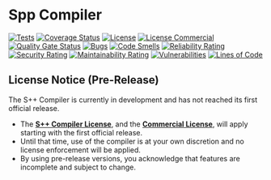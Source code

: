# Spp Compiler

[![Tests](https://img.shields.io/badge/Tests-1050-green?logo=pytest&logoColor=ffffff)]()
[![Coverage Status](https://img.shields.io/badge/Test%20Coverage-95.33%25%20(1001/1050)-cactus?logo=pytest&logoColor=ffffff)]()
[![License](https://img.shields.io/badge/Liscence-S++-orange)](https://github.com/SamG101-Developer/spp/blob/master/LICENSE.md)
[![License Commercial](https://img.shields.io/badge/Liscence-S++%20Commercial-red)](https://github.com/SamG101-Developer/spp/blob/master/LICENSE.md)
[![Quality Gate Status](https://sonarcloud.io/api/project_badges/measure?project=SamG101-Developer_spp&metric=alert_status)](https://sonarcloud.io/summary/new_code?id=SamG101-Developer_spp)
[![Bugs](https://sonarcloud.io/api/project_badges/measure?project=SamG101-Developer_spp&metric=bugs)](https://sonarcloud.io/summary/new_code?id=SamG101-Developer_spp)
[![Code Smells](https://sonarcloud.io/api/project_badges/measure?project=SamG101-Developer_spp&metric=code_smells)](https://sonarcloud.io/summary/new_code?id=SamG101-Developer_spp)
[![Reliability Rating](https://sonarcloud.io/api/project_badges/measure?project=SamG101-Developer_spp&metric=reliability_rating)](https://sonarcloud.io/summary/new_code?id=SamG101-Developer_spp)
[![Security Rating](https://sonarcloud.io/api/project_badges/measure?project=SamG101-Developer_spp&metric=security_rating)](https://sonarcloud.io/summary/new_code?id=SamG101-Developer_spp)
[![Maintainability Rating](https://sonarcloud.io/api/project_badges/measure?project=SamG101-Developer_spp&metric=sqale_rating)](https://sonarcloud.io/summary/new_code?id=SamG101-Developer_spp)
[![Vulnerabilities](https://sonarcloud.io/api/project_badges/measure?project=SamG101-Developer_spp&metric=vulnerabilities)](https://sonarcloud.io/summary/new_code?id=SamG101-Developer_spp)
[![Lines of Code](https://sonarcloud.io/api/project_badges/measure?project=SamG101-Developer_spp&metric=ncloc)](https://sonarcloud.io/summary/new_code?id=SamG101-Developer_spp)

## License Notice (Pre-Release)

The S++ Compiler is currently in development and has not reached its first official release.

- The [**S++ Compiler License**](LISCENSE.md), and the [**Commercial License**](LICENSE_COMMERCIAL.md), will apply
  starting with the first official release.
- Until that time, use of the compiler is at your own discretion and no license enforcement will be applied.
- By using pre-release versions, you acknowledge that features are incomplete and subject to change.


